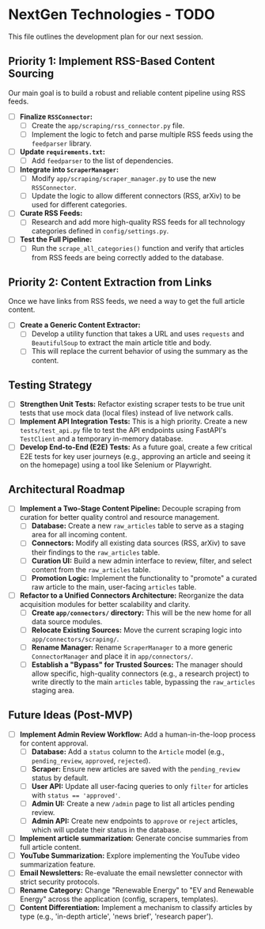 # NextGen Technologies - TODO

This file outlines the development plan for our next session.

## Priority 1: Implement RSS-Based Content Sourcing

Our main goal is to build a robust and reliable content pipeline using RSS feeds.

- [ ] **Finalize `RSSConnector`:**
    - [ ] Create the `app/scraping/rss_connector.py` file.
    - [ ] Implement the logic to fetch and parse multiple RSS feeds using the `feedparser` library.

- [ ] **Update `requirements.txt`:**
    - [ ] Add `feedparser` to the list of dependencies.

- [ ] **Integrate into `ScraperManager`:**
    - [ ] Modify `app/scraping/scraper_manager.py` to use the new `RSSConnector`.
    - [ ] Update the logic to allow different connectors (RSS, arXiv) to be used for different categories.

- [ ] **Curate RSS Feeds:**
    - [ ] Research and add more high-quality RSS feeds for all technology categories defined in `config/settings.py`.

- [ ] **Test the Full Pipeline:**
    - [ ] Run the `scrape_all_categories()` function and verify that articles from RSS feeds are being correctly added to the database.

## Priority 2: Content Extraction from Links

Once we have links from RSS feeds, we need a way to get the full article content.

- [ ] **Create a Generic Content Extractor:**
    - [ ] Develop a utility function that takes a URL and uses `requests` and `BeautifulSoup` to extract the main article title and body.
    - [ ] This will replace the current behavior of using the summary as the content.

## Testing Strategy

- [ ] **Strengthen Unit Tests:** Refactor existing scraper tests to be true unit tests that use mock data (local files) instead of live network calls.
- [ ] **Implement API Integration Tests:** This is a high priority. Create a new `tests/test_api.py` file to test the API endpoints using FastAPI's `TestClient` and a temporary in-memory database.
- [ ] **Develop End-to-End (E2E) Tests:** As a future goal, create a few critical E2E tests for key user journeys (e.g., approving an article and seeing it on the homepage) using a tool like Selenium or Playwright.

## Architectural Roadmap

- [ ] **Implement a Two-Stage Content Pipeline:** Decouple scraping from curation for better quality control and resource management.
    - [ ] **Database:** Create a new `raw_articles` table to serve as a staging area for all incoming content.
    - [ ] **Connectors:** Modify all existing data sources (RSS, arXiv) to save their findings to the `raw_articles` table.
    - [ ] **Curation UI:** Build a new admin interface to review, filter, and select content from the `raw_articles` table.
    - [ ] **Promotion Logic:** Implement the functionality to "promote" a curated raw article to the main, user-facing `articles` table.

- [ ] **Refactor to a Unified Connectors Architecture:** Reorganize the data acquisition modules for better scalability and clarity.
    - [ ] **Create `app/connectors/` directory:** This will be the new home for all data source modules.
    - [ ] **Relocate Existing Sources:** Move the current scraping logic into `app/connectors/scraping/`.
    - [ ] **Rename Manager:** Rename `ScraperManager` to a more generic `ConnectorManager` and place it in `app/connectors/`.
    - [ ] **Establish a "Bypass" for Trusted Sources:** The manager should allow specific, high-quality connectors (e.g., a research project) to write directly to the main `articles` table, bypassing the `raw_articles` staging area.

## Future Ideas (Post-MVP)

- [ ] **Implement Admin Review Workflow:** Add a human-in-the-loop process for content approval.
    - [ ] **Database:** Add a `status` column to the `Article` model (e.g., `pending_review`, `approved`, `rejected`).
    - [ ] **Scraper:** Ensure new articles are saved with the `pending_review` status by default.
    - [ ] **User API:** Update all user-facing queries to only `filter` for articles with `status == 'approved'`.
    - [ ] **Admin UI:** Create a new `/admin` page to list all articles pending review.
    - [ ] **Admin API:** Create new endpoints to `approve` or `reject` articles, which will update their status in the database.
- [ ] **Implement article summarization:** Generate concise summaries from full article content.
- [ ] **YouTube Summarization:** Explore implementing the YouTube video summarization feature.
- [ ] **Email Newsletters:** Re-evaluate the email newsletter connector with strict security protocols.
- [ ] **Rename Category:** Change "Renewable Energy" to "EV and Renewable Energy" across the application (config, scrapers, templates).
- [ ] **Content Differentiation:** Implement a mechanism to classify articles by type (e.g., 'in-depth article', 'news brief', 'research paper').

